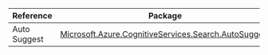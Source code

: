 | Reference | Package | Source |
|---|---|---|
|Auto Suggest|[Microsoft.Azure.CognitiveServices.Search.AutoSuggest](https://www.nuget.org/packages/Microsoft.Azure.CognitiveServices.Search.AutoSuggest)|[GitHub](https://github.com/Azure/azure-sdk-for-net/blob/main/)|
